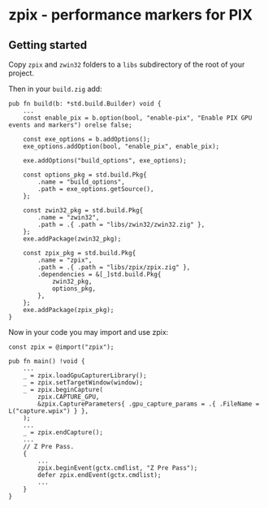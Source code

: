# zpix - performance markers for PIX

## Getting started

Copy `zpix` and `zwin32` folders to a `libs` subdirectory of the root of your project.

Then in your `build.zig` add:

```zig
pub fn build(b: *std.build.Builder) void {
    ...
    const enable_pix = b.option(bool, "enable-pix", "Enable PIX GPU events and markers") orelse false;

    const exe_options = b.addOptions();
    exe_options.addOption(bool, "enable_pix", enable_pix);

    exe.addOptions("build_options", exe_options);

    const options_pkg = std.build.Pkg{
        .name = "build_options",
        .path = exe_options.getSource(),
    };

    const zwin32_pkg = std.build.Pkg{
        .name = "zwin32",
        .path = .{ .path = "libs/zwin32/zwin32.zig" },
    };
    exe.addPackage(zwin32_pkg);

    const zpix_pkg = std.build.Pkg{
        .name = "zpix",
        .path = .{ .path = "libs/zpix/zpix.zig" },
        .dependencies = &[_]std.build.Pkg{
            zwin32_pkg,
            options_pkg,
        },
    };
    exe.addPackage(zpix_pkg);
}
```

Now in your code you may import and use zpix:

```zig
const zpix = @import("zpix");

pub fn main() !void {
    ...
    _ = zpix.loadGpuCapturerLibrary();
    _ = zpix.setTargetWindow(window);
    _ = zpix.beginCapture(
        zpix.CAPTURE_GPU,
        &zpix.CaptureParameters{ .gpu_capture_params = .{ .FileName = L("capture.wpix") } },
    );
    ...
    _ = zpix.endCapture();
    ...
    // Z Pre Pass.
    {
        ...
        zpix.beginEvent(gctx.cmdlist, "Z Pre Pass");
        defer zpix.endEvent(gctx.cmdlist);
        ...
    }
}
```
